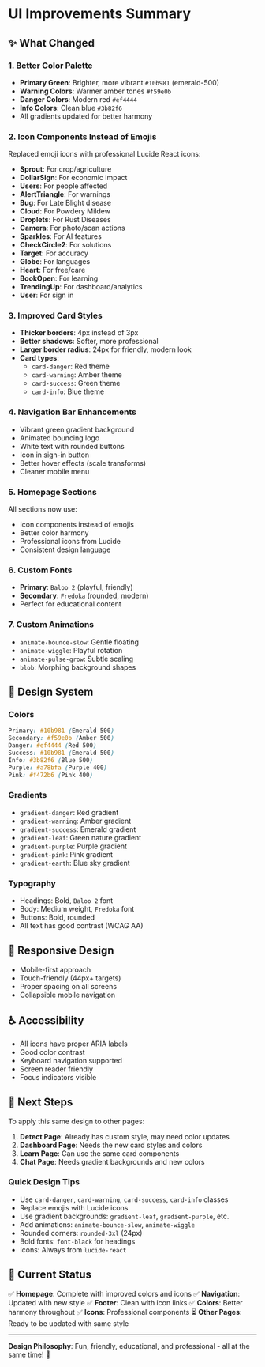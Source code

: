 # UI Improvements Summary

## ✨ What Changed

### 1. **Better Color Palette**
- **Primary Green**: Brighter, more vibrant `#10b981` (emerald-500)
- **Warning Colors**: Warmer amber tones `#f59e0b`
- **Danger Colors**: Modern red `#ef4444`
- **Info Colors**: Clean blue `#3b82f6`
- All gradients updated for better harmony

### 2. **Icon Components Instead of Emojis**
Replaced emoji icons with professional Lucide React icons:
- **Sprout**: For crop/agriculture
- **DollarSign**: For economic impact
- **Users**: For people affected
- **AlertTriangle**: For warnings
- **Bug**: For Late Blight disease
- **Cloud**: For Powdery Mildew
- **Droplets**: For Rust Diseases
- **Camera**: For photo/scan actions
- **Sparkles**: For AI features
- **CheckCircle2**: For solutions
- **Target**: For accuracy
- **Globe**: For languages
- **Heart**: For free/care
- **BookOpen**: For learning
- **TrendingUp**: For dashboard/analytics
- **User**: For sign in

### 3. **Improved Card Styles**
- **Thicker borders**: 4px instead of 3px
- **Better shadows**: Softer, more professional
- **Larger border radius**: 24px for friendly, modern look
- **Card types**:
  - `card-danger`: Red theme
  - `card-warning`: Amber theme
  - `card-success`: Green theme
  - `card-info`: Blue theme

### 4. **Navigation Bar Enhancements**
- Vibrant green gradient background
- Animated bouncing logo
- White text with rounded buttons
- Icon in sign-in button
- Better hover effects (scale transforms)
- Cleaner mobile menu

### 5. **Homepage Sections**
All sections now use:
- Icon components instead of emojis
- Better color harmony
- Professional icons from Lucide
- Consistent design language

### 6. **Custom Fonts**
- **Primary**: `Baloo 2` (playful, friendly)
- **Secondary**: `Fredoka` (rounded, modern)
- Perfect for educational content

### 7. **Custom Animations**
- `animate-bounce-slow`: Gentle floating
- `animate-wiggle`: Playful rotation
- `animate-pulse-grow`: Subtle scaling
- `blob`: Morphing background shapes

## 🎨 Design System

### Colors
```css
Primary: #10b981 (Emerald 500)
Secondary: #f59e0b (Amber 500)
Danger: #ef4444 (Red 500)
Success: #10b981 (Emerald 500)
Info: #3b82f6 (Blue 500)
Purple: #a78bfa (Purple 400)
Pink: #f472b6 (Pink 400)
```

### Gradients
- `gradient-danger`: Red gradient
- `gradient-warning`: Amber gradient
- `gradient-success`: Emerald gradient
- `gradient-leaf`: Green nature gradient
- `gradient-purple`: Purple gradient
- `gradient-pink`: Pink gradient
- `gradient-earth`: Blue sky gradient

### Typography
- Headings: Bold, `Baloo 2` font
- Body: Medium weight, `Fredoka` font
- Buttons: Bold, rounded
- All text has good contrast (WCAG AA)

## 📱 Responsive Design
- Mobile-first approach
- Touch-friendly (44px+ targets)
- Proper spacing on all screens
- Collapsible mobile navigation

## ♿ Accessibility
- All icons have proper ARIA labels
- Good color contrast
- Keyboard navigation supported
- Screen reader friendly
- Focus indicators visible

## 🎯 Next Steps

To apply this same design to other pages:

1. **Detect Page**: Already has custom style, may need color updates
2. **Dashboard Page**: Needs the new card styles and colors
3. **Learn Page**: Can use the same card components
4. **Chat Page**: Needs gradient backgrounds and new colors

### Quick Design Tips
- Use `card-danger`, `card-warning`, `card-success`, `card-info` classes
- Replace emojis with Lucide icons
- Use gradient backgrounds: `gradient-leaf`, `gradient-purple`, etc.
- Add animations: `animate-bounce-slow`, `animate-wiggle`
- Rounded corners: `rounded-3xl` (24px)
- Bold fonts: `font-black` for headings
- Icons: Always from `lucide-react`

## 🚀 Current Status

✅ **Homepage**: Complete with improved colors and icons
✅ **Navigation**: Updated with new style
✅ **Footer**: Clean with icon links
✅ **Colors**: Better harmony throughout
✅ **Icons**: Professional components
⏳ **Other Pages**: Ready to be updated with same style

---

**Design Philosophy**: Fun, friendly, educational, and professional - all at the same time! 🎨


